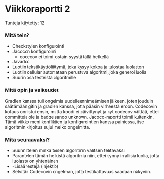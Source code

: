 # Viikkoraportti 2
Tunteja käytetty: 12

### Mitä tein?

- Checkstylen konfigurointi
- Jacocon konfigurointi
    - codecov ei toimi jostain syystä tällä hetkellä
- Javadoc
- Luotiin tekstikäyttöliittymä, joka kysyy kokoa ja tulostaa luolaston
- Luotiin cellular automataan perustuva algoritmi, joka generoi luolia
- Suurin osa testeistä algoritmille

### Mitä opin ja vaikeudet

Gradlen kanssa tuli ongelmia uudelleennimeämisen jälkeen, joten jouduin säätämään gitin ja gradlen kanssa, jotta pääsin virheestä eroon. Codecovin kofaus onnistui ensin, mutta koodi ei päivittynyt ja nyt codecov väittää, ettei committeja ole ja badge sanoo unknown. Jacoco-raportti toimii kuitenkin. Tämä viikko meni konfliktien ja konfigurointien kanssa painiessa, itse algoritmin kirjoitus sujui melko ongelmitta.

### Mitä seuraavaksi?
- Suunnittelen minkä toisen algoritmin valitsen tehtäväksi
- Parantelen tämän hetkistä algoritmia niin, ettei synny irrallisia luolia, jotta luolasto on yhtenäinen
- -Lisää testejä (injektio) 
- Selvitän Codecovin ongelman, jotta testikattavuus saadaan näkyviin.
